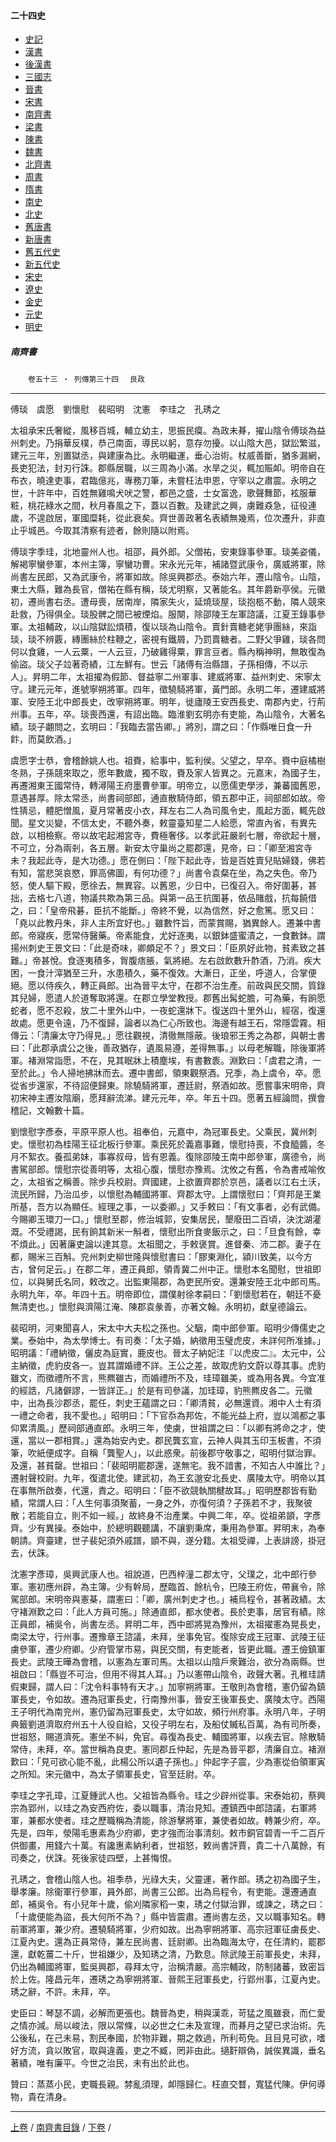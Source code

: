  



#### 二十四史

*   [史記](../a01/a01.md)
*   [漢書](../a02/a02.md)
*   [後漢書](../a03/a03.md)
*   [三國志](../a04/a04.md)
*   [晉書](../a05/a05.md)
*   [宋書](../a06/a06.md)
*   [南齊書](../a07/a07.md)
*   [梁書](../a08/a08.md)
*   [陳書](../a09/a09.md)
*   [魏書](../a10/a10.md)
*   [北齊書](../a11/a11.md)
*   [周書](../a12/a12.md)
*   [隋書](../a13/a13.md)
*   [南史](../a14/a14.md)
*   [北史](../a15/a15.md)
*   [舊唐書](../a16/a16.md)
*   [新唐書](../a17/a17.md)
*   [舊五代史](../a18/a18.md)
*   [新五代史](../a19/a19.md)
*   [宋史](../a20/a20.md)
*   [遼史](../a21/a21.md)
*   [金史](../a22/a22.md)
*   [元史](../a23/a23.md)
*   [明史](../a24/a24.md)


##### 南齊書
　　`卷五十三 ‧ 列傳第三十四`　
	`良政`

* * *

傅琰　虞愿　劉懷慰　裴昭明　沈憲　李珪之　孔琇之

太祖承宋氏奢縱，風移百城，輔立幼主，思振民瘼。為政未朞，擢山陰令傅琰為益州刺史。乃捐華反樸，恭己南面，導民以躬，意存勿擾。以山陰大邑，獄訟繁滋，建元三年，別置獄丞，與建康為比。永明繼運，垂心治術。杖威善斷，猶多漏網，長吏犯法，封刃行誅。郡縣居職，以三周為小滿。水旱之災，輒加賑卹。明帝自在布衣，曉達吏事，君臨億兆，專務刀筆，未嘗枉法申恩，守宰以之肅震。永明之世，十許年中，百姓無雞鳴犬吠之警，都邑之盛，士女富逸，歌聲舞節，袨服華粧，桃花綠水之間，秋月春風之下，蓋以百數。及建武之興，虜難猋急，征役連歲，不遑啟居，軍國糜耗，從此衰矣。齊世善政著名表績無幾焉，位次遷升，非直止乎城邑。今取其清察有迹者，餘則隨以附焉。

傅琰字季珪，北地靈州人也。祖邵，員外郎。父僧祐，安東錄事參軍。琰美姿儀，解褐寧蠻參軍，本州主簿，寧蠻功曹。宋永光元年，補諸暨武康令，廣威將軍，除尚書左民郎，又為武康令，將軍如故。除吳興郡丞。泰始六年，遷山陰令。山陰，東土大縣，難為長官，僧祐在縣有稱，琰尤明察，又著能名。其年爵新亭侯。元徽初，遷尚書右丞。遭母喪，居南岸，隣家失火，延燒琰屋，琰抱柩不動，隣人競來赴救，乃得俱全。琰股髀之間已被煙焰。服闋，除邵陵王左軍諮議，江夏王錄事參軍。太祖輔政，以山陰獄訟煩積，復以琰為山陰令。賣針賣糖老姥爭團絲，來詣琰，琰不辨覈，縳團絲於柱鞭之，密視有鐵屑，乃罰賣糖者。二野父爭雞，琰各問何以食雞，一人云粟，一人云豆，乃破雞得粟，罪言豆者。縣內稱神明，無敢復為偷盜。琰父子竝著奇績，江左鮮有。世云「諸傅有治縣譜，子孫相傳，不以示人」。昇明二年，太祖擢為假節、督益寧二州軍事、建威將軍、益州刺史、宋寧太守。建元元年，進號寧朔將軍。四年，徵驍騎將軍，黃門郎。永明二年，遷建威將軍、安陸王北中郎長史，改寧朔將軍。明年，徙廬陵王安西長史、南郡內史，行荊州事。五年，卒。琰喪西還，有詔出臨。臨淮劉玄明亦有吏能，為山陰令，大著名績。琰子翽問之，玄明曰：「我臨去當告卿。」將別，謂之曰：「作縣唯日食一升飰，而莫飲酒。」

虞愿字士恭，會稽餘姚人也。祖賚，給事中，監利侯。父望之，早卒。賚中庭橘樹冬熟，子孫競來取之，愿年數歲，獨不取，賚及家人皆異之。元嘉末，為國子生，再遷湘東王國常侍，轉潯陽王府墨曹參軍。明帝立，以愿儒吏學涉，兼蕃國舊恩，意遇甚厚。除太常丞，尚書祠部郎，通直散騎侍郎，領五郡中正，祠部郎如故。帝性猜忌，體肥憎風，夏月常著皮小衣，拜左右二人為司風令史，風起方面，輒先啟聞。星文災變，不信太史，不聽外奏，敕靈臺知星二人給愿，常直內省，有異先啟，以相檢察。帝以故宅起湘宮寺，費極奢侈。以孝武莊嚴剎七層，帝欲起十層，不可立，分為兩剎，各五層。新安太守巢尚之罷郡還，見帝，曰：「卿至湘宮寺未？我起此寺，是大功德。」愿在側曰：「陛下起此寺，皆是百姓賣兒貼婦錢，佛若有知，當悲哭哀愍，罪高佛圖，有何功德？」尚書令袁粲在坐，為之失色。帝乃怒，使人驅下殿，愿徐去，無異容。以舊恩，少日中，已復召入。帝好圍碁，甚拙，去格七八道，物議共欺為第三品。與第一品王抗圍碁，依品賭戲，抗每饒借之，曰：「皇帝飛碁，臣抗不能斷。」帝終不覺，以為信然，好之愈篤。愿又曰：「堯以此教丹朱，非人主所宜好也。」雖數忤旨，而蒙賞賜，猶異餘人。遷兼中書郎。帝寢疾，愿常侍醫藥。帝素能食，尤好逐夷，以銀鉢盛蜜漬之，一食數鉢。謂揚州刺史王景文曰：「此是奇味，卿頗足不？」景文曰：「臣夙好此物，貧素致之甚難。」帝甚悅。食逐夷積多，胷腹痞脹，氣將絕。左右啟飲數升酢酒，乃消。疾大困，一食汁滓猶至三升，水患積久，藥不復效。大漸日，正坐，呼道人，合掌便絕。愿以侍疾久，轉正員郎。出為晉平太守，在郡不治生產。前政與民交關，質錄其兒婦，愿遣人於道奪取將還。在郡立學堂教授。郡舊出髯蛇膽，可為藥，有餉愿蛇者，愿不忍殺，放二十里外山中，一夜蛇還牀下。復送四十里外山，經宿，復還故處。愿更令遠，乃不復歸，論者以為仁心所致也。海邊有越王石，常隱雲霧。相傳云：「清廉太守乃得見。」愿往觀視，清徹無隱蔽。後琅邪王秀之為郡，與朝士書曰：「此郡承虞公之後，善政猶存，遺風易遵，差得無事。」以母老解職，除後軍將軍。褚淵常詣愿，不在，見其眠牀上積塵埃，有書數袠。淵歎曰：「虞君之清，一至於此。」令人掃地拂牀而去。遷中書郎，領東觀祭酒。兄季，為上虞令，卒。愿從省步還家，不待詔便歸東。除驍騎將軍，遷廷尉，祭酒如故。愿嘗事宋明帝，齊初宋神主遷汝陰廟，愿拜辭流涕。建元元年，卒。年五十四。愿著五經論問，撰會稽記，文翰數十篇。

劉懷慰字彥泰，平原平原人也。祖奉伯，元嘉中，為冠軍長史。父乘民，冀州刺史。懷慰初為桂陽王征北板行參軍。乘民死於義嘉事難，懷慰持喪，不食醯醬，冬月不絮衣。養孤弟妹，事寡叔母，皆有恩義。復除邵陵王南中郎參軍，廣德令，尚書駕部郎。懷慰宗從善明等，太祖心腹，懷慰亦豫焉。沈攸之有舊，令為書戒喻攸之，太祖省之稱善。除步兵校尉。齊國建，上欲置齊郡於京邑，議者以江右土沃，流民所歸，乃治瓜步，以懷慰為輔國將軍、齊郡太守。上謂懷慰曰：「齊邦是王業所基，吾方以為顯任。經理之事，一以委卿。」又手敕曰：「有文事者，必有武備。今賜卿玉環刀一口。」懷慰至郡，修治城郭，安集居民，墾廢田二百頃，決沈湖灌溉。不受禮謁，民有餉其新米一斛者，懷慰出所食麥飯示之，曰：「旦食有餘，幸不煩此。」因著廉吏論以達其意。太祖聞之，手敕褒賞。進督秦、沛二郡。妻子在都，賜米三百斛。兖州刺史柳世隆與懷慰書曰：「膠東淵化，潁川致美，以今方古，曾何足云。」在郡二年，遷正員郎，領青冀二州中正。懷慰本名聞慰，世祖即位，以與舅氏名同，敕改之。出監東陽郡，為吏民所安。還兼安陸王北中郎司馬。永明九年，卒。年四十五。明帝即位，謂僕射徐孝嗣曰：「劉懷慰若在，朝廷不憂無清吏也。」懷慰與濟陽江淹、陳郡袁彖善，亦著文翰。永明初，獻皇德論云。

裴昭明，河東聞喜人，宋太中大夫松之孫也。父駰，南中郎參軍。昭明少傳儒史之業。泰始中，為太學博士。有司奏：「太子婚，納徵用玉璧虎皮，未詳何所准據。」昭明議：「禮納徵，儷皮為庭實，鹿皮也。晉太子納妃注『以虎皮二』。太元中，公主納徵，虎豹皮各一。豈其謂婚禮不詳。王公之差，故取虎豹文蔚以尊其事。虎豹雖文，而徵禮所不言，熊羆雖古，而婚禮所不及，珪璋雖美，或為用各異。今宜准的經誥，凡諸僻謬，一皆詳正。」於是有司參議，加珪璋，豹熊羆皮各二。元徽中，出為長沙郡丞，罷任，刺史王蘊謂之曰：「卿清貧，必無還資。湘中人士有須一禮之命者，我不愛也。」昭明曰：「下官忝為邦佐，不能光益上府，豈以鴻都之事仰累清風。」歷祠部通直郎。永明三年，使虜，世祖謂之曰：「以卿有將命之才，使還，當以一郡相賞。」還為始安內史。郡民龔玄宣，云神人與其玉印玉板書，不須筆，吹紙便成字。自稱「龔聖人」，以此惑衆。前後郡守敬事之，昭明付獄治罪。及還，甚貧罄。世祖曰：「裴昭明罷郡還，遂無宅。我不諳書，不知古人中誰比？」遷射聲校尉。九年，復遣北使。建武初，為王玄邈安北長史、廣陵太守。明帝以其在事無所啟奏，代還，責之。昭明曰：「臣不欲競執關楗故耳。」昭明歷郡皆有勤績，常謂人曰：「人生何事須聚蓄，一身之外，亦復何須？子孫若不才，我聚彼散；若能自立，則不如一經。」故終身不治產業。中興二年，卒。從祖弟顗，字彥齊。少有異操。泰始中，於總明觀聽講，不讓劉秉席，秉用為參軍。昇明末，為奉朝請。齊臺建，世子裴妃須外戚譜，顗不與，遂分籍。太祖受禪，上表誹謗，掛冠去，伏誅。

沈憲字彥璋，吳興武康人也。祖說道，巴西梓潼二郡太守，父璞之，北中郎行參軍。憲初應州辟，為主簿。少有幹局，歷臨首、餘杭令，巴陵王府佐，帶襄令，除駕部郎。宋明帝與憲棊，謂憲曰：「卿，廣州刺史才也。」補烏程令，甚著政績。太守褚淵歎之曰：「此人方員可施。」除通直郎，都水使者。長於吏事，居官有績。除正員郎，補吳令，尚書左丞。昇明二年，西中郎將晃為豫州，太祖擢憲為晃長史，南梁太守，行州事。遷豫章王諮議，未拜，坐事免官。復除安成王冠軍、武陵王征虜參軍，遷少府卿。少府管掌市易，與民交關，有吏能者，皆更此職。遷王儉鎮軍長史。武陵王曄為會稽，以憲為左軍司馬。太祖以山陰戶衆難治，欲分為兩縣。世祖啟曰：「縣豈不可治，但用不得其人耳。」乃以憲帶山陰令，政聲大著。孔稚珪請假東歸，謂人曰：「沈令料事特有天才。」加寧朔將軍。王敬則為會稽，憲仍留為鎮軍長史，令如故。遷為冠軍長史，行南豫州事，晉安王後軍長史、廣陵太守。西陽王子明代為南兖州，憲仍留為冠軍長史，太守如故，頻行州府事。永明八年，子明典籤劉道濟取府州五十人役自給，又役子明左右，及船仗贓私百萬，為有司所奏，世祖怒，賜道濟死。憲坐不糾，免官。尋復為長史、輔國將軍，以疾去官。除散騎常侍，未拜，卒。當世稱為良吏。憲同郡丘仲起，先是為晉平郡，清廉自立。褚淵歎曰：「見可欲心能不亂，此楊公所以遺子孫也。」仲起字子震，少為憲從伯領軍寅之所知。宋元徽中，為太子領軍長史，官至廷尉。卒。

李珪之字孔璋，江夏鍾武人也。父祖皆為縣令。珪之少辟州從事。宋泰始初，蔡興宗為郢州，以珪之為安西府佐，委以職事，清治見知。遷鎮西中郎諮議，右軍將軍，兼都水使者。珪之歷職稱為清能，除游擊將軍，兼使者如故。轉兼少府，卒。先是，四年，滎陽毛惠素為少府卿，吏才強而治事清刻。敕市銅官碧青一千二百斤供御畫，用錢六十萬。有讒惠素納利者，世祖怒，敕尚書評賈，貴二十八萬餘，有司奏之，伏誅。死後家徒四壁，上甚悔恨。

孔琇之，會稽山陰人也。祖季恭，光祿大夫，父靈運，著作郎。琇之初為國子生，舉孝廉。除衞軍行參軍，員外郎，尚書三公郎。出為烏程令，有吏能。還遷通直郎，補吳令。有小兒年十歲，偷刈隣家稻一束，琇之付獄治罪，或諫之，琇之曰：「十歲便能為盜，長大何所不為？」縣中皆震肅。遷尚書左丞，又以職事知名。轉前軍將軍，兼少府。遷驍騎將軍，少府如故。出為寧朔將軍、高宗冠軍征虜長史、江夏內史。還為正員常侍，兼左民尚書、廷尉卿。出為臨海太守，在任清約，罷郡還，獻乾薑二十斤，世祖嫌少，及知琇之清，乃歎息。除武陵王前軍長史，未拜，仍出為輔國將軍，監吳興郡，尋拜太守，治稱清嚴。高宗輔政，防制諸蕃，致密旨於上佐。隆昌元年，遷琇之為寧朔將軍、晉熙王冠軍長史，行郢州事，江夏內史。琇之辭，不許。未拜，卒。

史臣曰：琴瑟不調，必解而更張也。魏晉為吏，稍與漢乖，苛猛之風雖衰，而仁愛之情亦減。局以峻法，限以常條，以必世之仁未及宣理，而朞月之望已求治術。先公後私，在己未易，割民奉國，於物非難，期之救過，所利苟免。且目見可欲，嗜好方流，貪以敗官，取與違義，吏之不臧，罔非由此。擿姧辯偽，誠俟異識，垂名著績，唯有廉平。今世之治民，未有出於此也。

贊曰：蒸蒸小民，吏職長親。棼亂須理，卹隱歸仁。枉直交瞀，寬猛代陳。伊何導物，貴在清身。

* * *

[上卷](052.md) / [南齊書目錄](a07.md) / [下卷](054.md) /			  

    